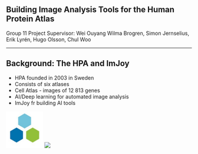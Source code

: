 ## Building Image Analysis Tools for the Human Protein Atlas

Group 11
Project Supervisor: Wei Ouyang
Wilma Brogren, Simon Jernselius, Erik Lyrén, Hugo Olsson, Chul Woo

-----
## Background: The HPA and ImJoy

 * HPA founded in 2003 in Sweden
 * Consists of six atlases
 * Cell Atlas - images of 12 813 genes
 * AI/Deep learning for automated image analysis
 * ImJoy fr building AI tools

<img style="width: 100px;" src="https://raw.githubusercontent.com/oeway/tools-for-hpa/main/assets/hpa-logo.jpeg"></img>
<img style="width: 100px;" src="https://imjoy.io/static/img/imjoy-icon.png"></img>


